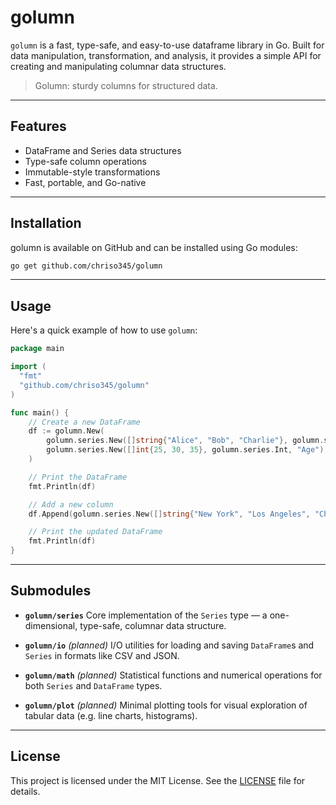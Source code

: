 # golumn

`golumn` is a fast, type-safe, and easy-to-use dataframe library in Go. Built for data manipulation, transformation, and analysis, it provides a simple API for creating and manipulating columnar data structures.

> Golumn: sturdy columns for structured data.

---

## Features

- DataFrame and Series data structures
- Type-safe column operations
- Immutable-style transformations
- Fast, portable, and Go-native

---

## Installation

golumn is available on GitHub and can be installed using Go modules:

```bash
go get github.com/chriso345/golumn
```

---

## Usage

Here's a quick example of how to use `golumn`:

```go
package main

import (
  "fmt"
  "github.com/chriso345/golumn"
)

func main() {
	// Create a new DataFrame
	df := golumn.New(
		golumn.series.New([]string{"Alice", "Bob", "Charlie"}, golumn.series.String, "Name"),
		golumn.series.New([]int{25, 30, 35}, golumn.series.Int, "Age"),
	)

	// Print the DataFrame
	fmt.Println(df)

	// Add a new column
	df.Append(golumn.series.New([]string{"New York", "Los Angeles", "Chicago"}, golumn.series.String, "City"))

	// Print the updated DataFrame
	fmt.Println(df)
}
```

---

## Submodules

* **`golumn/series`**
  Core implementation of the `Series` type — a one-dimensional, type-safe, columnar data structure.

* **`golumn/io`** *(planned)*
  I/O utilities for loading and saving `DataFrame`s and `Series` in formats like CSV and JSON.

* **`golumn/math`** *(planned)*
  Statistical functions and numerical operations for both `Series` and `DataFrame` types.

* **`golumn/plot`** *(planned)*
  Minimal plotting tools for visual exploration of tabular data (e.g. line charts, histograms).

--- 

## License

This project is licensed under the MIT License. See the [LICENSE](LICENSE) file for details.
